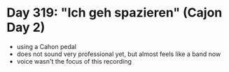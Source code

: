 # Day 319: "Ich geh spazieren" (Cajon Day 2)

- using a Cahon pedal
- does not sound very professional yet, but almost feels like a band now
- voice wasn't the focus of this recording
